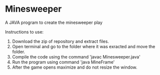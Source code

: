 # Minesweeper
A JAVA program to create the minesweeper play

Instructions to use:
1. Download the zip of repository and extract files.
2. Open terminal and go to the folder where it was exracted and move the folder.
3. Compile the code using the command 'javac Minesweeper.java'
4. Run the program using command 'java MineFrame'
5. After the game opens maximize and do not resize the window.
